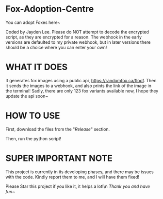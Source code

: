# Fox-Adoption-Centre
You can adopt Foxes here~

Coded by Jayden Lee.
Please do NOT attempt to decode the encrypted script, as they are encrypted for a reason.
The webhook in the early versions are defaulted to my private webhook, but in later versions there should be a choice where you can enter your own!

# WHAT IT DOES
It generates fox images using a public api, https://randomfox.ca/floof. Then it sends the images to a webhook, and also prints the link of the image in the terminal! Sadly, there are only 123 fox variants available now, I hope they update the api soon~

# HOW TO USE
First, download the files from the "*Release*" section.

Then, run the python script!

# SUPER IMPORTANT NOTE
This project is currently in its developing phases, and there may be issues with the code. Kindly report them to me, and I will have them fixed!

Please Star this project if you like it, it helps a lot!\n
*Thank you and have fun~*
